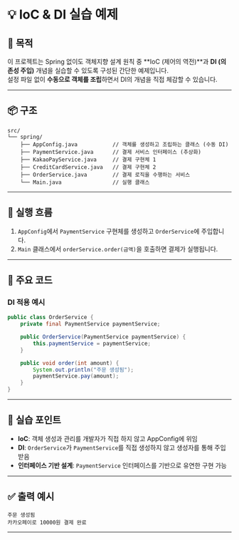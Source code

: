 # 💡 IoC & DI 실습 예제

## 🎯 목적

이 프로젝트는 Spring 없이도 객체지향 설계 원칙 중 **IoC (제어의 역전)**과 **DI (의존성 주입)** 개념을 실습할 수 있도록 구성된 간단한 예제입니다.  
설정 파일 없이 **수동으로 객체를 조립**하면서 DI의 개념을 직접 체감할 수 있습니다.

---

## 📦 구조

```
src/
└── spring/
    ├── AppConfig.java           // 객체를 생성하고 조립하는 클래스 (수동 DI)
    ├── PaymentService.java      // 결제 서비스 인터페이스 (추상화)
    ├── KakaoPayService.java     // 결제 구현체 1
    ├── CreditCardService.java   // 결제 구현체 2
    ├── OrderService.java        // 결제 로직을 수행하는 서비스
    └── Main.java                // 실행 클래스
```

---

## 🧪 실행 흐름

1. `AppConfig`에서 `PaymentService` 구현체를 생성하고 `OrderService`에 주입합니다.
2. `Main` 클래스에서 `orderService.order(금액)`을 호출하면 결제가 실행됩니다.

---

## 🧩 주요 코드

### DI 적용 예시

```java
public class OrderService {
    private final PaymentService paymentService;

    public OrderService(PaymentService paymentService) {
        this.paymentService = paymentService;
    }

    public void order(int amount) {
        System.out.println("주문 생성됨");
        paymentService.pay(amount);
    }
}
```

---

## 💬 실습 포인트

- **IoC**: 객체 생성과 관리를 개발자가 직접 하지 않고 AppConfig에 위임
- **DI**: `OrderService`가 `PaymentService`를 직접 생성하지 않고 생성자를 통해 주입받음
- **인터페이스 기반 설계**: `PaymentService` 인터페이스를 기반으로 유연한 구현 가능

---

## ✅ 출력 예시

```
주문 생성됨
카카오페이로 10000원 결제 완료
```

--- 
